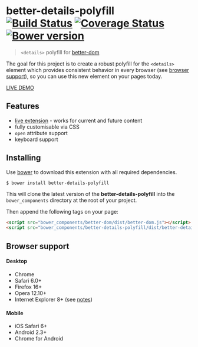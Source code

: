 # better-details-polyfill<br>[![Build Status][travis-image]][travis-url] [![Coverage Status][coveralls-image]][coveralls-url] [![Bower version][fury-image]][fury-url]
> `<details>` polyfill for [better-dom](https://github.com/chemerisuk/better-dom)

The goal for this project is to create a robust polyfill for the `<details>` element which provides consistent behavior in every browser (see [browser support](#browser-support)), so you can use this new element on your pages today.

[LIVE DEMO](http://chemerisuk.github.io/better-details-polyfill/)

## Features
* [live extension](https://github.com/chemerisuk/better-dom/wiki/Live-extensions) - works for current and future content
* fully customisable via CSS
* `open` attribute support
* keyboard support

## Installing
Use [bower](http://bower.io/) to download this extension with all required dependencies.

    $ bower install better-details-polyfill

This will clone the latest version of the __better-details-polyfill__ into the `bower_components` directory at the root of your project.

Then append the following tags on your page:

```html
<script src="bower_components/better-dom/dist/better-dom.js"></script>
<script src="bower_components/better-details-polyfill/dist/better-details-polyfill.js"></script>
```

## Browser support
#### Desktop
* Chrome
* Safari 6.0+
* Firefox 16+
* Opera 12.10+
* Internet Explorer 8+ (see [notes](https://github.com/chemerisuk/better-dom#notes-about-old-ies))

#### Mobile
* iOS Safari 6+
* Android 2.3+
* Chrome for Android

[travis-url]: http://travis-ci.org/chemerisuk/better-details-polyfill
[travis-image]: http://img.shields.io/travis/chemerisuk/better-details-polyfill/master.svg

[coveralls-url]: https://coveralls.io/r/chemerisuk/better-details-polyfill
[coveralls-image]: http://img.shields.io/coveralls/chemerisuk/better-details-polyfill/master.svg

[fury-url]: http://badge.fury.io/bo/better-details-polyfill
[fury-image]: https://badge.fury.io/bo/better-details-polyfill.svg

